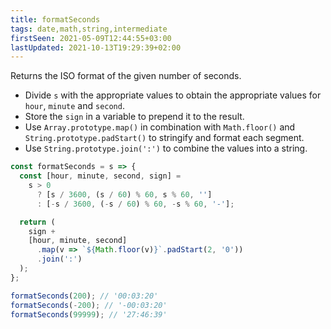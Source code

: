 ```yaml
---
title: formatSeconds
tags: date,math,string,intermediate
firstSeen: 2021-05-09T12:44:55+03:00
lastUpdated: 2021-10-13T19:29:39+02:00
---
```


Returns the ISO format of the given number of seconds.

- Divide `s` with the appropriate values to obtain the appropriate values for `hour`, `minute` and `second`.
- Store the `sign` in a variable to prepend it to the result.
- Use `Array.prototype.map()` in combination with `Math.floor()` and `String.prototype.padStart()` to stringify and format each segment.
- Use `String.prototype.join(':')` to combine the values into a string.

```js
const formatSeconds = s => {
  const [hour, minute, second, sign] =
    s > 0
      ? [s / 3600, (s / 60) % 60, s % 60, '']
      : [-s / 3600, (-s / 60) % 60, -s % 60, '-'];

  return (
    sign +
    [hour, minute, second]
      .map(v => `${Math.floor(v)}`.padStart(2, '0'))
      .join(':')
  );
};
```

```js
formatSeconds(200); // '00:03:20'
formatSeconds(-200); // '-00:03:20'
formatSeconds(99999); // '27:46:39'
```
